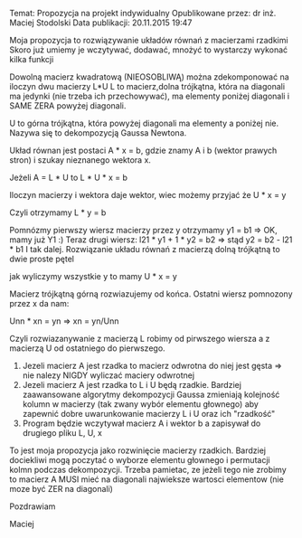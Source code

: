 Temat: Propozycja na projekt indywidualny
Opublikowane przez: dr inż. Maciej Stodolski
Data publikacji: 20.11.2015 19:47

Moja propozycja to rozwiązywanie układów równań z macierzami rzadkimi
Skoro już umiemy je wczytywać, dodawać, mnożyć to wystarczy wykonać kilka funkcji

Dowolną macierz kwadratową (NIEOSOBLIWĄ) można zdekomponować na iloczyn dwu macierzy L*U
L to macierz,dolna trójkątna, która na diagonali ma jedynki (nie trzeba ich przechowywać), ma elementy poniżej diagonali i SAME ZERA powyżej diagonali.

U to górna trójkątna, która powyżej diagonali ma elementy a poniżej nie.
Nazywa się to dekompozycją Gaussa Newtona.

Układ równan jest postaci A * x = b, gdzie znamy A i b (wektor prawych stron) i szukay nieznanego wektora x. 

Jeżeli A = L * U to L * U * x = b

Iloczyn macierzy i wektora daje wektor, wiec możemy przyjać że U * x = y

Czyli otrzymamy L * y = b

Pomnózmy pierwszy wiersz macierzy przez y otrzymamy y1 = b1 => OK, mamy już Y1 :)
Teraz drugi wiersz: l21 * y1 + 1 * y2 = b2 => stąd y2 = b2 - l21 * b1
I tak dalej. Rozwiązanie układu równań z macierzą dolną trójkątną to dwie proste pętel

jak wyliczymy wszystkie y to mamy U * x = y

Macierz trójkątną górną rozwiazujemy od końca. 
Ostatni wiersz pomnozony przez x da nam:

Unn * xn = yn => xn = yn/Unn 

Czyli rozwiazanywanie z macierzą L robimy od pirwszego wiersza a z macierzą U od ostatniego do pierwszego.

1. Jezeli macierz A jest rzadka to macierz odwrotna do niej jest gęsta => nie nalezy NIGDY wyliczać maciery odwrotnej 
2. Jezeli macierz A jest rzadka to L i U będą rzadkie. Bardziej zaawansowane algorytmy dekompozycji Gaussa zmieniają kolejność kolumn w macierzy (tak zwany wybór elementu głownego) aby zapewnić dobre uwarunkowanie macierzy L i U oraz ich "rzadkość"
3. Program będzie wczytywał macierz A i wektor b a zapisywał do drugiego pliku L, U, x

To jest moja propozycja jako rozwinięcie macierzy rzadkich. 
Bardziej dociekliwi mogą poczytać o wyborze elementu głownego i permutacji kolmn podczas dekompozycji. Trzeba pamietac, ze jeżeli tego nie zrobimy to macierz A MUSI mieć na diagonali najwieksze wartosci elementow (nie moze być ZER na diagonali)

Pozdrawiam

Maciej
